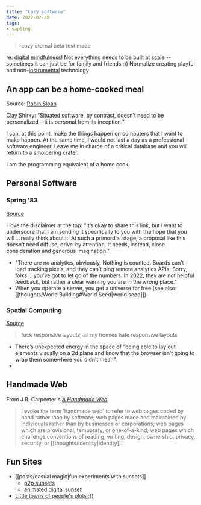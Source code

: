 ```yaml
---
title: "Cozy software"
date: 2022-02-20
tags:
- sapling
---
```


>cozy eternal beta test mode

re: [digital mindfulness](thoughts/digital%20mindfulness.md)! Not everything needs to be built at scale -- sometimes it can just be for family and friends :)) Normalize creating playful and non-[instrumental](thoughts/instrumentalism.md) technology

## An app can be a home-cooked meal
Source: [Robin Sloan](https://www.robinsloan.com/notes/home-cooked-app/)

Clay Shirky: “Situated software, by contrast, doesn’t need to be personalized — it is personal from its inception.”

I can, at this point, make the things happen on computers that I want to make happen. At the same time, I would not last a day as a professional software engineer. Leave me in charge of a critical database and you will return to a smoldering crater.

I am the programming equivalent of a home cook.

## Personal Software
### Spring '83
[Source](https://www.robinsloan.com/lab/specifying-spring-83/)

I love the disclaimer at the top: "It’s okay to share this link, but I want to underscore that I am sending it specifically to you with the hope that you will … really think about it! At such a primordial stage, a proposal like this doesn’t need diffuse, drive-by attention. It needs, instead, close consideration and generous imagination."

- "There are no analytics, obviously. Nothing is counted. Boards can’t load tracking pixels, and they can’t ping remote analytics APIs. Sorry, folks … you’ve got to let go of the numbers. In 2022, they are not helpful feedback, but rather a clear warning you are in the wrong place."
- When you operate a server, you get a universe for free (see also: [[thoughts/World Building#World Seed|world seed]]).

### Spatial Computing
[Source](https://www.figma.com/file/OYg9sU8nNTpOczssb2A4BH/Scrapchat-with-Rebane)

> fuck responsive layouts, all my homies hate responsive layouts

- There’s unexpected energy in the space of “being able to lay out elements visually on a 2d plane and know that the browser isn’t going to wrap them somewhere you didn’t mean”.
- 

## Handmade Web
From J.R. Carpenter's [*A Handmade Web*](http://luckysoap.com/statements/handmadeweb.html)

> I evoke the term 'handmade web' to refer to web pages coded by hand rather than by software; web pages made and maintained by individuals rather than by businesses or corporations; web pages which are provisional, temporary, or one-of-a-kind; web pages which challenge conventions of reading, writing, design, ownership, privacy, security, or [[thoughts/identity|identity]].

## Fun Sites
- [[posts/casual magic|fun experiments with sunsets]]
	- [p2p sunsets](https://old.mark-beasley.com/peer-peer-sunset/index.html)
	- [animated digital sunset](https://tiffanyq.github.io/sunrise/)
- [Little towns of people's plots :))](https://tilde.town/~troido/cadastre/town.html)